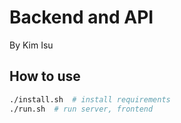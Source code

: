 # Backend and API
By Kim Isu

## How to use
```bash
./install.sh  # install requirements
./run.sh  # run server, frontend
```